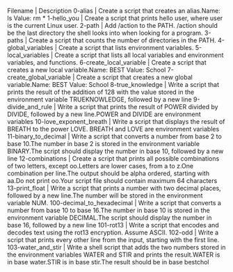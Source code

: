 Filename | Description
0-alias | Create a script that creates an alias.Name: ls Value: rm *
1-hello_you | Create a script that prints hello user, where user is the current Linux user.
2-path | Add /action to the PATH. /action should be the last directory the shell looks into when looking for a program.
3-paths | Create a script that counts the number of directories in the PATH.
4-global_variables | Create a script that lists environment variables.
5-local_variables | Create a script that lists all local variables and environment variables, and functions.
6-create_local_variable | Create a script that creates a new local variable.Name: BEST Value: School
7-create_global_variable | Create a script that creates a new global variable.Name: BEST Value: School
8-true_knowledge | Write a script that prints the result of the addition of 128 with the value stored in the environment variable TRUEKNOWLEDGE, followed by a new line
9-divide_and_rule | Write a script that prints the result of POWER divided by DIVIDE, followed by a new line.POWER and DIVIDE are environment variables
10-love_exponent_breath | Write a script that displays the result of BREATH to the power LOVE. BREATH and LOVE are environment variables
11-binary_to_decimal | Write a script that converts a number from base 2 to base 10.The number in base 2 is stored in the environment variable BINARY.The script should display the number in base 10, followed by a new line
12-combinations | Create a script that prints all possible combinations of two letters, except oo.Letters are lower cases, from a to z.One combination per line.The output should be alpha ordered, starting with aa.Do not print oo.Your script file should contain maximum 64 characters
13-print_float | Write a script that prints a number with two decimal places, followed by a new line.The number will be stored in the environment variable NUM.
100-decimal_to_hexadecimal | Write a script that converts a number from base 10 to base 16.The number in base 10 is stored in the environment variable DECIMAL.The script should display the number in base 16, followed by a new line
101-rot13 | Write a script that encodes and decodes text using the rot13 encryption. Assume ASCII.
102-odd | Write a script that prints every other line from the input, starting with the first line.
103-water_and_stir | Write a shell script that adds the two numbers stored in the environment variables WATER and STIR and prints the result.WATER is in base water.STIR is in base stir.The result should be in base bestchol
